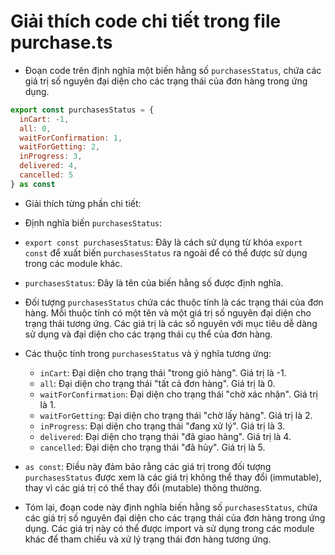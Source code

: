 # Giải thích code chi tiết trong file purchase.ts

- Đoạn code trên định nghĩa một biến hằng số `purchasesStatus`, chứa các giá trị số nguyên đại diện cho các trạng thái của đơn hàng trong ứng dụng.

```jsx
export const purchasesStatus = {
  inCart: -1,
  all: 0,
  waitForConfirmation: 1,
  waitForGetting: 2,
  inProgress: 3,
  delivered: 4,
  cancelled: 5
} as const
```

- Giải thích từng phần chi tiết:

- Định nghĩa biến `purchasesStatus`:

- `export const purchasesStatus`: Đây là cách sử dụng từ khóa `export const` để xuất biến `purchasesStatus` ra ngoài để có thể được sử dụng trong các module khác.

- `purchasesStatus`: Đây là tên của biến hằng số được định nghĩa.

- Đối tượng `purchasesStatus` chứa các thuộc tính là các trạng thái của đơn hàng. Mỗi thuộc tính có một tên và một giá trị số nguyên đại diện cho trạng thái tương ứng. Các giá trị là các số nguyên với mục tiêu dễ dàng sử dụng và đại diện cho các trạng thái cụ thể của đơn hàng.

- Các thuộc tính trong `purchasesStatus` và ý nghĩa tương ứng:

  - `inCart`: Đại diện cho trạng thái "trong giỏ hàng". Giá trị là -1.
  - `all`: Đại diện cho trạng thái "tất cả đơn hàng". Giá trị là 0.
  - `waitForConfirmation`: Đại diện cho trạng thái "chờ xác nhận". Giá trị là 1.
  - `waitForGetting`: Đại diện cho trạng thái "chờ lấy hàng". Giá trị là 2.
  - `inProgress`: Đại diện cho trạng thái "đang xử lý". Giá trị là 3.
  - `delivered`: Đại diện cho trạng thái "đã giao hàng". Giá trị là 4.
  - `cancelled`: Đại diện cho trạng thái "đã hủy". Giá trị là 5.

- `as const`: Điều này đảm bảo rằng các giá trị trong đối tượng `purchasesStatus` được xem là các giá trị không thể thay đổi (immutable), thay vì các giá trị có thể thay đổi (mutable) thông thường.

- Tóm lại, đoạn code này định nghĩa biến hằng số `purchasesStatus`, chứa các giá trị số nguyên đại diện cho các trạng thái của đơn hàng trong ứng dụng. Các giá trị này có thể được import và sử dụng trong các module khác để tham chiếu và xử lý trạng thái đơn hàng tương ứng.
